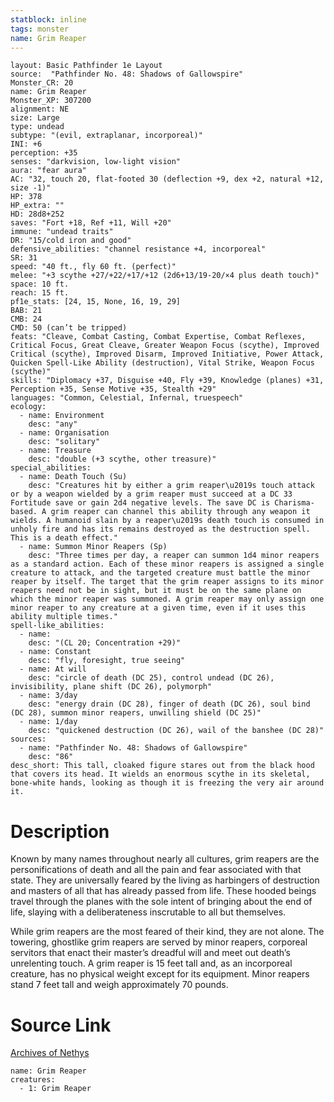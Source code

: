 ```yaml
---
statblock: inline
tags: monster
name: Grim Reaper
---
```

```statblock
layout: Basic Pathfinder 1e Layout
source:  "Pathfinder No. 48: Shadows of Gallowspire"
Monster_CR: 20
name: Grim Reaper
Monster_XP: 307200
alignment: NE
size: Large
type: undead
subtype: "(evil, extraplanar, incorporeal)"
INI: +6
perception: +35
senses: "darkvision, low-light vision"
aura: "fear aura"
AC: "32, touch 20, flat-footed 30 (deflection +9, dex +2, natural +12, size -1)"
HP: 378
HP_extra: ""
HD: 28d8+252
saves: "Fort +18, Ref +11, Will +20"
immune: "undead traits"
DR: "15/cold iron and good"
defensive_abilities: "channel resistance +4, incorporeal"
SR: 31
speed: "40 ft., fly 60 ft. (perfect)"
melee: "+3 scythe +27/+22/+17/+12 (2d6+13/19-20/×4 plus death touch)"
space: 10 ft.
reach: 15 ft.
pf1e_stats: [24, 15, None, 16, 19, 29]
BAB: 21
CMB: 24
CMD: 50 (can’t be tripped)
feats: "Cleave, Combat Casting, Combat Expertise, Combat Reflexes, Critical Focus, Great Cleave, Greater Weapon Focus (scythe), Improved Critical (scythe), Improved Disarm, Improved Initiative, Power Attack, Quicken Spell-Like Ability (destruction), Vital Strike, Weapon Focus (scythe)"
skills: "Diplomacy +37, Disguise +40, Fly +39, Knowledge (planes) +31, Perception +35, Sense Motive +35, Stealth +29"
languages: "Common, Celestial, Infernal, truespeech"
ecology:
  - name: Environment
    desc: "any"
  - name: Organisation
    desc: "solitary"
  - name: Treasure
    desc: "double (+3 scythe, other treasure)"
special_abilities:
  - name: Death Touch (Su)
    desc: "Creatures hit by either a grim reaper\u2019s touch attack or by a weapon wielded by a grim reaper must succeed at a DC 33 Fortitude save or gain 2d4 negative levels. The save DC is Charisma-based. A grim reaper can channel this ability through any weapon it wields. A humanoid slain by a reaper\u2019s death touch is consumed in unholy fire and has its remains destroyed as the destruction spell. This is a death effect."
  - name: Summon Minor Reapers (Sp)
    desc: "Three times per day, a reaper can summon 1d4 minor reapers as a standard action. Each of these minor reapers is assigned a single creature to attack, and the targeted creature must battle the minor reaper by itself. The target that the grim reaper assigns to its minor reapers need not be in sight, but it must be on the same plane on which the minor reaper was summoned. A grim reaper may only assign one minor reaper to any creature at a given time, even if it uses this ability multiple times."
spell-like_abilities:
  - name:
    desc: "(CL 20; Concentration +29)"
  - name: Constant
    desc: "fly, foresight, true seeing"
  - name: At will
    desc: "circle of death (DC 25), control undead (DC 26), invisibility, plane shift (DC 26), polymorph"
  - name: 3/day
    desc: "energy drain (DC 28), finger of death (DC 26), soul bind (DC 28), summon minor reapers, unwilling shield (DC 25)"
  - name: 1/day
    desc: "quickened destruction (DC 26), wail of the banshee (DC 28)"
sources:
  - name: "Pathfinder No. 48: Shadows of Gallowspire"
    desc: "86"
desc_short: This tall, cloaked figure stares out from the black hood that covers its head. It wields an enormous scythe in its skeletal, bone-white hands, looking as though it is freezing the very air around it.
```
# Description
Known by many names throughout nearly all cultures, grim reapers are the personifications of death and all the pain and fear associated with that state. They are universally feared by the living as harbingers of destruction and masters of all that has already passed from life. These hooded beings travel through the planes with the sole intent of bringing about the end of life, slaying with a deliberateness inscrutable to all but themselves.

While grim reapers are the most feared of their kind, they are not alone. The towering, ghostlike grim reapers are served by minor reapers, corporeal servitors that enact their master’s dreadful will and meet out death’s unrelenting touch. A grim reaper is 15 feet tall and, as an incorporeal creature, has no physical weight except for its equipment. Minor reapers stand 7 feet tall and weigh approximately 70 pounds.
# Source Link
[Archives of Nethys](https://aonprd.com/MonsterDisplay.aspx?ItemName=Grim%20Reaper)
```encounter-table
name: Grim Reaper
creatures:
  - 1: Grim Reaper
```
